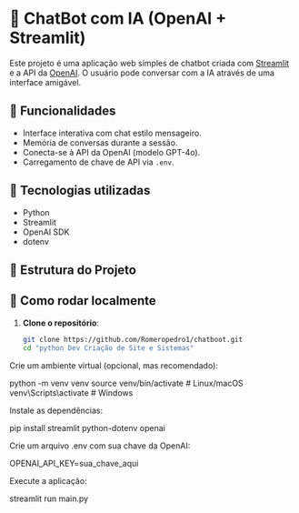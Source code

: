 # 🤖 ChatBot com IA (OpenAI + Streamlit)

Este projeto é uma aplicação web simples de chatbot criada com [Streamlit](https://streamlit.io/) e a API da [OpenAI](https://platform.openai.com/). O usuário pode conversar com a IA através de uma interface amigável.

## 🚀 Funcionalidades

- Interface interativa com chat estilo mensageiro.
- Memória de conversas durante a sessão.
- Conecta-se à API da OpenAI (modelo GPT-4o).
- Carregamento de chave de API via `.env`.

## 🧰 Tecnologias utilizadas

- Python
- Streamlit
- OpenAI SDK
- dotenv

## 📁 Estrutura do Projeto


## 🔧 Como rodar localmente

1. **Clone o repositório**:
   ```bash
   git clone https://github.com/Romeropedro1/chatboot.git
   cd "python Dev Criação de Site e Sistemas"

Crie um ambiente virtual (opcional, mas recomendado):

   python -m venv venv
source venv/bin/activate  # Linux/macOS
venv\Scripts\activate     # Windows

Instale as dependências:

pip install streamlit python-dotenv openai

Crie um arquivo .env com sua chave da OpenAI:

OPENAI_API_KEY=sua_chave_aqui

Execute a aplicação:

streamlit run main.py







